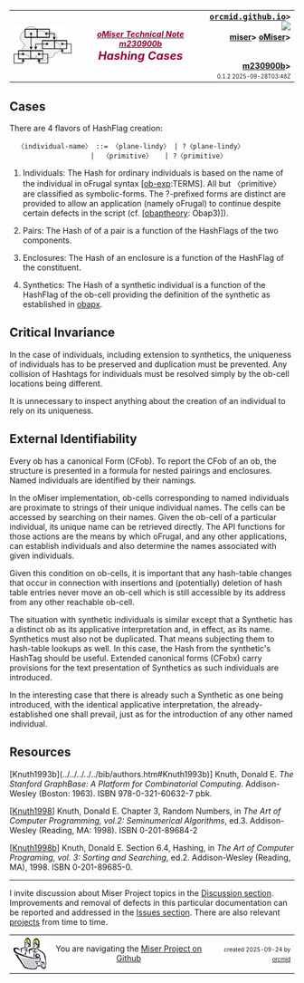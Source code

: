 <!-- m230900b.md 0.1.2              UTF-8                         2025-09-28
     ----1----|----2----|----3----|----4----|----5----|----6----|----7----|--*
     source <https://github.com/orcmid/miser/blob/master/docs/omiser/2023/09/m230900b.md>
     publication <https://orcmid.github.io/miser/omiser/2023/09/m230900b.html>
     -->
<table border="0" width="100%">
  <tr>
    <td width="25%" align="left" height="6">
       <a href="../../" title="The Miser Project on GitHub">
       <img src="../../../images/misertheory-logo.png" /></a>
    </td>
       <td width="48%" height="6"><p align="center"><font color="#990033"><strong>
	<i><a href="../../m000001.htm#m230900"><font color="#990033">oMiser Technical Note m230900b
    </font></a></i><br />
    <i><big><big>Hashing Cases</big></big></i></strong></font></p>
    </td>
    <td width="27%" height="6" valign="middle" align="right">
      <b><tt>
      <a href="../../../../" target="_top">orcmid.github.io</a>&gt;
      </tt></b>
      <br />
      <a href="https://clustrmaps.com/site/1bw9w" title="Visit tracker">
            <img src="//www.clustrmaps.com/map_v2.png?d=3-2eQV4fOuelVHp_YtztZ0hl9Uj4ei9zLKw_nRgCgyM&cl=ffffff" />
      </a><br />
      <b>
      <a href="../../../" target="_top">miser</a>&gt;
      <a href="../../" target="_top">oMiser</a>&gt;
      <br /><br /><br />
         <a href="m230900b.html" target="_top">m230900b</a>&gt;</b>
      <br />
      <small><small>
        0.1.2 2025-09-28T03:48Z<!-- MAINTAIN THIS MANUALLY -->
      </small></small>
      </td>
  </tr>
</table>

## Cases

There are 4 flavors of HashFlag creation:

```text
  〈individual-name〉 ::= 〈plane-lindy〉 | ?〈plane-lindy〉
                    |  〈primitive〉   | ?〈primitive〉
```

1. Individuals: The Hash for ordinary individuals is based on the name of the
    individual in oFrugal syntax
    \[[ob-exp](../../../oFrugal/ob-exp.txt):TERMS\]. All but 〈primitive〉 are classified as symbolic-forms.  The ?-prefixed forms are distinct are
    provided to allow an application (namely oFrugal) to continue despite
    certain defects in the script (cf.
    \[[obaptheory](../../../obap/obaptheory.txt): Obap3)\]).

2. Pairs: The Hash of of a pair is a function of the HashFlags of the two
   components.

3. Enclosures: The Hash of an enclosure is a function of the HashFlag of the
   constituent.

4. Synthetics: The Hash of a synthetic individual is a function of the
   HashFlag of the ob-cell providing the definition of the synthetic as established in [obapx](../../../obapx).

## Critical Invariance

In the case of individuals, including extension to synthetics, the uniqueness
of individuals has to be preserved and duplication must be prevented.  Any
collision of Hashtags for individuals must be resolved simply by the ob-cell
locations being different.

It is unnecessary to inspect anything about the creation of an individual to
rely on its uniqueness.

## External Identifiability

Every ob has a canonical Form (CFob).  To report the CFob of an ob, the
structure is presented in a formula for nested pairings and enclosures.
Named individuals are identified by their namings.

In the oMiser implementation, ob-cells corresponding to named individuals
are proximate to strings of their unique individual names.  The cells can be
accessed by searching on their names.  Given the ob-cell of a particular
individual, its unique name can be retrieved directly.  The API functions for
those actions are the means by which oFrugal, and any other applications, can
establish individuals and also determine the names associated with given
individuals.

Given this condition on ob-cells, it is important that any hash-table changes
that occur in connection with insertions and (potentially) deletion of
hash table entries never move an ob-cell which is still accessible by its
address from any other reachable ob-cell.

The situation with synthetic individuals is similar except that a Synthetic
has a distinct ob as its applicative interpretation and, in effect, as its
name. Synthetics must also not be duplicated. That means subjecting them
to hash-table lookups as well. In this case, the Hash from the synthetic's
HashTag should be useful. Extended canonical forms (CFobx) carry provisions
for the text presentation of Synthetics as such individuals are introduced.

In the interesting case that there is already such a Synthetic as one being introduced, with the identical applicative interpretation, the
already-established one shall prevail, just as for the introduction of any
other named individual.

## Resources

\[Knuth1993b](../../../../../bib/authors.htm#Knuth1993b)\] Knuth, Donald E.
*The Stanford GraphBase: A Platform for Combinatorial Computing*.
Addison-Wesley (Boston: 1963).  ISBN 978-0-321-60632-7 pbk.

\[[Knuth1998](../../../../../bib/authors.htm#Knuth1998)\]
Knuth, Donald E. Chapter 3, Random Numbers, in  *The Art of Computer
Programming, vol.2: Seminumerical Algorithms*, ed.3.  Addison-Wesley (Reading,
MA: 1998).  ISBN 0-201-89684-2

\[[Knuth1998b](../../../../../bib/authors.htm#Knuth1998b)\] Knuth, Donald E. Section 6.4, Hashing, in *The Art of Computer Programing,
vol. 3: Sorting and Searching*, ed.2. Addison-Wesley (Reading, MA), 1998.
ISBN 0-201-89685-0.

----

I invite discussion about Miser Project topics in the
[Discussion section](https://github.com/orcmid/miser/discussions).
Improvements and removal of defects in this particular documentation can be
reported and addressed in the
[Issues section](https://github.com/orcmid/miser/issues).  There are also
relevant [projects](https://github.com/orcmid/miser/projects?type=classic)
from time to time.

<table border="0" cellspacing="3" width="100%">
  <tr>
    <td width="14%">
	<a href="index.htm" target="_top">
       <img border="0" src="../../../images/hardhat-thumb.gif" alt="Hard Hat Area"
            align="left" width="80" height="57">
       </a>
    </td>
    <td width="54%" valign="middle" align="center">
      You are navigating the <a href="../../../">Miser Project on Github</a></td>
    <td width="30%">
      <p align="right"><font size="-2">created 2025-09-24 by
         <a target="_top" href="../../../../orcmid">orcmid</a> </font></p>
    </td>
  </tr>
</table>
<!--

  0.1.2  2025-09-27T03:48Z Expand Resources with two more Knuth books
  0.1.1  2025-09-27T03:32Z Tidy-up, add some cross-references
  0.1.0  2025-09-26T04:59Z Complete first draft
  0.0.1  2025-09-24T23:18Z Incomplete initial draft

               *** end of oMiser/2023/09/m230900b.md ***                  -->
